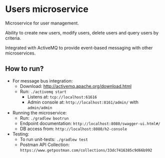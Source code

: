 # Users microservice

Microservice for user management. 

Ability to create new users, modify users, delete users and query users by criteria.

Integrated with ActiveMQ to provide event-based messaging with other microservices.

## How to run?

* For message bus integration:
  * Download: http://activemq.apache.org/download.html
  * Run: `./activemq start`
    * Listens at: `tcp://localhost:61616`
    * Admin console at: `http://localhost:8161/admin/` with `admin/admin`
* Running the microservice:
  * Run: `./gradlew bootrun`
  * Endpoint documentation: `http://localhost:8080/swagger-ui.html#/`
  * DB access from: `http://localhost:8080/h2-console`
* Testing:
  * To run unit-tests: `./gradlew test`
  * Postman API Collection: `https://www.getpostman.com/collections/33dc7416385c9d66b992`